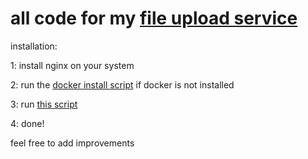 # all code for my [file upload service](https://zip-guard.best)

installation:

1: install nginx on your system

2: run the [docker install script](install-docker.sh) if docker is not installed

3: run [this script](fullinstall.sh)

4: done!

feel free to add improvements
